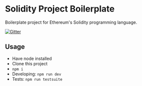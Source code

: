 # Solidity Project Boilerplate

Boilerplate project for Ethereum's Solidity programming language.

[![Gitter](https://badges.gitter.im/Join%20Chat.svg)](https://gitter.im/DigixGlobal/devtools?utm_source=badge&utm_medium=badge&utm_campaign=pr-badge)

## Usage

* Have node installed
* Clone this project
* `npm i`
* Developing: `npm run dev`
* Tests: `npm run testsuite`
